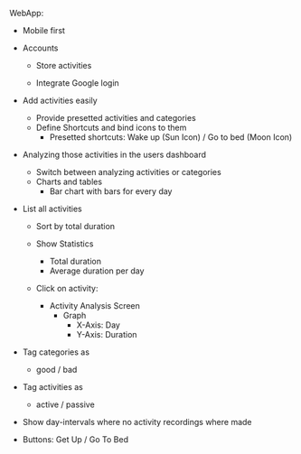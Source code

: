 WebApp:

* Mobile first

* Accounts
    * Store activities

    * Integrate Google login

* Add activities easily
    * Provide presetted activities and categories
    * Define Shortcuts and bind icons to them
        * Presetted shortcuts: Wake up (Sun Icon) / Go to bed (Moon Icon)

* Analyzing those activities in the users dashboard
    * Switch between analyzing activities or categories
    * Charts and tables
        * Bar chart with bars for every day

* List all activities
    * Sort by total duration 

    * Show Statistics
        * Total duration
        * Average duration per day
    
    * Click on activity:
        * Activity Analysis Screen
            * Graph
                * X-Axis: Day
                * Y-Axis: Duration

* Tag categories as
    * good / bad

* Tag activities as
    * active / passive

* Show day-intervals where no activity recordings where made

* Buttons: Get Up / Go To Bed